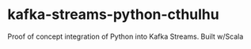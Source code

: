 # kafka-streams-python-cthulhu
Proof of concept integration of Python into Kafka Streams. Built w/Scala
